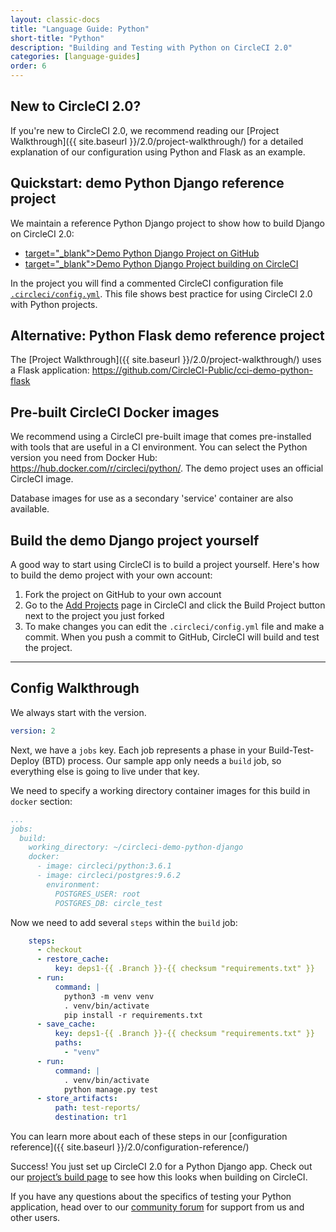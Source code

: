 ```yaml
---
layout: classic-docs
title: "Language Guide: Python"
short-title: "Python"
description: "Building and Testing with Python on CircleCI 2.0"
categories: [language-guides]
order: 6
---
```


## New to CircleCI 2.0?

If you're new to CircleCI 2.0, we recommend reading our [Project Walkthrough]({{ site.baseurl }}/2.0/project-walkthrough/) for a detailed explanation of our configuration using Python and Flask as an example.

## Quickstart: demo Python Django reference project

We maintain a reference Python Django project to show how to build Django on CircleCI 2.0:

- <a href="https://github.com/CircleCI-Public/circleci-demo-python-django"> target="_blank">Demo Python Django Project on GitHub</a>
- <a href="https://circleci.com/gh/CircleCI-Public/circleci-demo-python-django"> target="_blank">Demo Python Django Project building on CircleCI</a>

In the project you will find a commented CircleCI configuration file <a href="https://github.com/CircleCI-Public/circleci-demo-python-django/blob/master/.circleci/config.yml" target="_blank">`.circleci/config.yml`</a>. This file shows best practice for using CircleCI 2.0 with Python projects.

## Alternative: Python Flask demo reference project

The [Project Walkthrough]({{ site.baseurl }}/2.0/project-walkthrough/) uses a Flask application: <https://github.com/CircleCI-Public/cci-demo-python-flask>

## Pre-built CircleCI Docker images

We recommend using a CircleCI pre-built image that comes pre-installed with tools that are useful in a CI environment. You can select the Python version you need from Docker Hub: <https://hub.docker.com/r/circleci/python/>. The demo project uses an official CircleCI image.

Database images for use as a secondary 'service' container are also available.

## Build the demo Django project yourself

A good way to start using CircleCI is to build a project yourself. Here's how to build the demo project with your own account:

1. Fork the project on GitHub to your own account
2. Go to the [Add Projects](https://circleci.com/add-projects) page in CircleCI and click the Build Project button next to the project you just forked
3. To make changes you can edit the `.circleci/config.yml` file and make a commit. When you push a commit to GitHub, CircleCI will build and test the project.
---

## Config Walkthrough

We always start with the version.

```YAML
version: 2
```

Next, we have a `jobs` key. Each job represents a phase in your Build-Test-Deploy (BTD) process. Our sample app only needs a `build` job, so everything else is going to live under that key.

We need to specify a working directory container images for this build in `docker` section:

```YAML
...
jobs:
  build:
    working_directory: ~/circleci-demo-python-django
    docker:
      - image: circleci/python:3.6.1
      - image: circleci/postgres:9.6.2
        environment:
          POSTGRES_USER: root
          POSTGRES_DB: circle_test
```

Now we need to add several `steps` within the `build` job:


```YAML
    steps:
      - checkout
      - restore_cache:
          key: deps1-{{ .Branch }}-{{ checksum "requirements.txt" }}
      - run:
          command: |
            python3 -m venv venv
            . venv/bin/activate
            pip install -r requirements.txt
      - save_cache:
          key: deps1-{{ .Branch }}-{{ checksum "requirements.txt" }}
          paths:
            - "venv"
      - run:
          command: |
            . venv/bin/activate
            python manage.py test
      - store_artifacts:
          path: test-reports/
          destination: tr1
```

You can learn more about each of these steps in our [configuration reference]({{ site.baseurl }}/2.0/configuration-reference/)

Success! You just set up CircleCI 2.0 for a Python Django app. Check out our [project’s build page](https://circleci.com/gh/CircleCI-Public/circleci-demo-python-django) to see how this looks when building on CircleCI.

If you have any questions about the specifics of testing your Python application, head over to our [community forum](https://discuss.circleci.com/) for support from us and other users.
